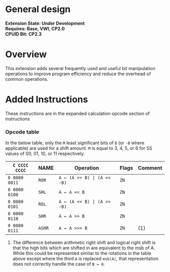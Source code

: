 # General design

**Extension State: Under Development**  
**Requires: Base, VWI, CP2.0**  
**CPUID Bit: CP2.3**

# Overview

This extension adds several frequently used and useful bit manipulation operations to improve program efficiency and reduce the overhead of common operations.

# Added Instructions

These instructions are in the expanded calculation opcode section of instructions

### Opcode table

In the below table, only the `M` least significant bits of `B` (or `-B` where applicable) are used for a shift amount. `M` is equal to 3, 4, 5, or 6 for SS values of 00, 01, 10, or 11 respectively.

| `C CCCC CCCC` | NAME   | Operation                                  | Flags  | Comment |
|---------------|--------|--------------------------------------------|--------|---------|
| `0 0000 0011` | `ROR`  | <code>A ← (A >> B) &#124; (A << -B)</code> | `ZN`   |         |
| `0 0000 0100` | `SHL`  | `A ← A << B`                               | `ZN`   |         |
| `0 0000 0101` | `ROL`  | <code>A ← (A << B) &#124; (A >> -B)</code> | `ZN`   |         |
| `0 0000 0110` | `SHR`  | `A ← A >> B`                               | `ZN`   |         |
| `0 0000 0111` | `ASHR` | `A ← A >>> B`                              | `ZN`   | (1)     |

1) The difference between arithmetic right shift and logical right shift is that the high bits which are shifted in are equivalent to the msb of A. While this could be represented similar to the
rotations in the table above except where the third `A` is replaced `msb(A)`, that representation does not correctly handle the case of `B = 0`.
